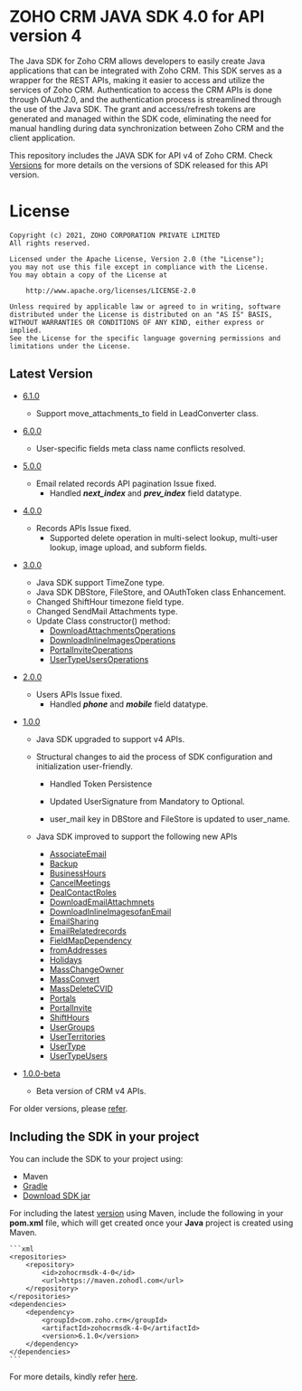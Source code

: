 # ZOHO CRM JAVA SDK 4.0 for API version 4

The Java SDK for Zoho CRM allows developers to easily create Java applications that can be integrated with Zoho CRM. This SDK serves as a wrapper for the REST APIs, making it easier to access and utilize the services of Zoho CRM. 
Authentication to access the CRM APIs is done through OAuth2.0, and the authentication process is streamlined through the use of the Java SDK. The grant and access/refresh tokens are generated and managed within the SDK code, eliminating the need for manual handling during data synchronization between Zoho CRM and the client application.

This repository includes the JAVA SDK for API v4 of Zoho CRM. Check [Versions](https://github.com/zoho/zohocrm-java-sdk-4.0/releases) for more details on the versions of SDK released for this API version.

License
=======

    Copyright (c) 2021, ZOHO CORPORATION PRIVATE LIMITED 
    All rights reserved. 

    Licensed under the Apache License, Version 2.0 (the "License"); 
    you may not use this file except in compliance with the License. 
    You may obtain a copy of the License at 
    
        http://www.apache.org/licenses/LICENSE-2.0 
    
    Unless required by applicable law or agreed to in writing, software 
    distributed under the License is distributed on an "AS IS" BASIS, 
    WITHOUT WARRANTIES OR CONDITIONS OF ANY KIND, either express or implied. 
    See the License for the specific language governing permissions and 
    limitations under the License.

## Latest Version

- [6.1.0](/versions/6.1.0/README.md)
    
    - Support move_attachments_to field in LeadConverter class.

- [6.0.0](/versions/6.0.0/README.md)
    
    - User-specific fields meta class name conflicts resolved.

- [5.0.0](/versions/5.0.0/README.md)
    
    - Email related records API pagination Issue fixed.
        - Handled ***next_index*** and ***prev_index*** field datatype.

- [4.0.0](/versions/4.0.0/README.md)

    - Records APIs Issue fixed.
        - Supported delete operation in multi-select lookup, multi-user lookup, image upload, and subform fields.

- [3.0.0](/versions/3.0.0/README.md)

    - Java SDK support TimeZone type.
    - Java SDK DBStore, FileStore, and OAuthToken class Enhancement.
    - Changed ShiftHour timezone field type.
    - Changed SendMail Attachments type.
    - Update Class constructor() method:
        - [DownloadAttachmentsOperations](https://github.com/zoho/zohocrm-java-sdk-4.0/commit/f1c11adebe78c84fd3a4638eea9ea688d05e798a#diff-619e50c388817911d30b89daf36281aba7254328d7178f77e466cb714800eb00)
        - [DownloadInlineImagesOperations](https://github.com/zoho/zohocrm-java-sdk-4.0/commit/f1c11adebe78c84fd3a4638eea9ea688d05e798a#diff-9c92c49c3d44570c8e1488567c4d9120bafa0ef034583f77af614567b7207a3d)
        - [PortalInviteOperations](https://github.com/zoho/zohocrm-java-sdk-4.0/commit/f1c11adebe78c84fd3a4638eea9ea688d05e798a#diff-f39717affe9d2a08435cf070f7d0fea072755c655f94df015a25fb59da9d8552)
        - [UserTypeUsersOperations](https://github.com/zoho/zohocrm-java-sdk-4.0/commit/f1c11adebe78c84fd3a4638eea9ea688d05e798a#diff-ef524ec4b6bb73c0ca5cc473435a8fde97dbaf2e6937df22c4d7fb01da868519)

- [2.0.0](/versions/2.0.0/README.md)
    
    - Users APIs Issue fixed.
        - Handled ***phone*** and ***mobile*** field datatype.

- [1.0.0](/versions/1.0.0/README.md)

    - Java SDK upgraded to support v4 APIs.

    - Structural changes to aid the process of SDK configuration and initialization user-friendly.

	  - Handled Token Persistence

	  - Updated UserSignature from Mandatory to Optional.

      - user_mail key in DBStore and FileStore is updated to user_name.

    - Java SDK improved to support the following new APIs

        - [AssociateEmail](https://www.zoho.com/crm/developer/docs/api/v4/associate-email.html)
        - [Backup](https://www.zoho.com/crm/developer/docs/api/v4/get-backup-info.html)
        - [BusinessHours](https://www.zoho.com/crm/developer/docs/api/v4/get-business-hours.html)
        - [CancelMeetings](https://www.zoho.com/crm/developer/docs/api/v4/meeting-cancel.html)
        - [DealContactRoles](https://www.zoho.com/crm/developer/docs/api/v4/get-contact-roles-of-a-specific-deal.html)
        - [DownloadEmailAttachmnets](https://www.zoho.com/crm/developer/docs/api/v4/download-email-attachments.html)
        - [DownloadInlineImagesofanEmail](https://www.zoho.com/crm/developer/docs/api/v4/download-inline-images.html)
        - [EmailSharing](https://www.zoho.com/crm/developer/docs/api/v4/get-email-shared-details.html)
        - [EmailRelatedrecords](https://www.zoho.com/crm/developer/docs/api/v4/get-email-rel-list.html)
        - [FieldMapDependency](https://www.zoho.com/crm/developer/docs/api/v4/get-map-dependency.html)
        - [fromAddresses](https://www.zoho.com/crm/developer/docs/api/v4/get-from-addresses-list.html)
        - [Holidays](https://www.zoho.com/crm/developer/docs/api/v4/get-holidays.html)
        - [MassChangeOwner](https://www.zoho.com/crm/developer/docs/api/v4/mass-change-owner.html)
        - [MassConvert](https://www.zoho.com/crm/developer/docs/api/v4/mass-convert-lead.html)
        - [MassDeleteCVID](https://www.zoho.com/crm/developer/docs/api/v4/mass-delete.html)
        - [Portals](https://www.zoho.com/crm/developer/docs/api/v4/get-portals.html)
        - [PortalInvite](https://www.zoho.com/crm/developer/docs/api/v4/invite-user.html)
        - [ShiftHours](https://www.zoho.com/crm/developer/docs/api/v4/get-shift-hours.html)
        - [UserGroups](https://www.zoho.com/crm/developer/docs/api/v4/get-user-groups.html)
        - [UserTerritories](https://www.zoho.com/crm/developer/docs/api/v4/get-user-territories.html)
        - [UserType](https://www.zoho.com/crm/developer/docs/api/v4/get-user-types.html)
        - [UserTypeUsers](https://www.zoho.com/crm/developer/docs/api/v4/get-users-user-type.html)
	

- [1.0.0-beta](/versions/1.0.0-beta/README.md)

    - Beta version of CRM v4 APIs.

For older versions, please [refer](https://github.com/zoho/zohocrm-java-sdk-4.0/releases).


## Including the SDK in your project
You can include the SDK to your project using:
- Maven
- [Gradle](/versions/6.1.0/README.md)
- [Download SDK jar](https://maven.zohodl.com/com/zoho/crm/zohocrmsdk-4-0/6.1.0/zohocrmsdk-4-0-6.1.0.jar)

For including the latest [version](https://github.com/zoho/zohocrm-java-sdk-4.0/releases/tag/6.1.0) using Maven, include the following in your **pom.xml** file, which will get created once your **Java** project is created using Maven.

    ```xml
    <repositories>
        <repository>
            <id>zohocrmsdk-4-0</id>
            <url>https://maven.zohodl.com</url>
        </repository>
    </repositories>
    <dependencies>
        <dependency>
            <groupId>com.zoho.crm</groupId>
            <artifactId>zohocrmsdk-4-0</artifactId>
            <version>6.1.0</version>
        </dependency>
    </dependencies>
    ```

For more details, kindly refer [here](/versions/6.1.0/README.md).
